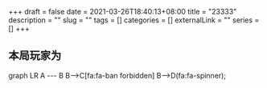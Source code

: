 +++
draft = false
date = 2021-03-26T18:40:13+08:00
title = "23333"
description = ""
slug = "" 
tags = []
categories = []
externalLink = ""
series = []
+++
## 本局玩家为

<div class="mermaid">
  graph LR
    A --- B
    B-->C[fa:fa-ban forbidden]
    B-->D(fa:fa-spinner);
</div>

